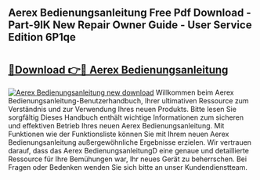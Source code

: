 ## Aerex Bedienungsanleitung Free Pdf Download - Part-9lK New Repair Owner Guide - User Service Edition 6P1qe

# <h2><a href="http://df0698.blite.top/?on=Aerex+Bedienungsanleitung">🔗Download 👉🔴 Aerex Bedienungsanleitung</a></h2>

[![Aerex Bedienungsanleitung new download](https://i.imgur.com/lujVjoI.png)](http://df0698.blite.top/?on=Aerex+Bedienungsanleitung)
Willkommen beim Aerex Bedienungsanleitung-Benutzerhandbuch, Ihrer ultimativen Ressource zum Verständnis und zur Verwendung Ihres neuen Produkts. Bitte lesen Sie sorgfältig Dieses Handbuch enthält wichtige Informationen zum sicheren und effektiven Betrieb Ihres neuen Aerex Bedienungsanleitung. Mit Funktionen wie der Funktionsliste können Sie mit Ihrem neuen Aerex Bedienungsanleitung außergewöhnliche Ergebnisse erzielen. Wir vertrauen darauf, dass das Aerex BedienungsanleitungD eine genaue und detaillierte Ressource für Ihre Bemühungen war, Ihr neues Gerät zu beherrschen. Bei Fragen oder Bedenken wenden Sie sich bitte an unser Kundendienstteam.
